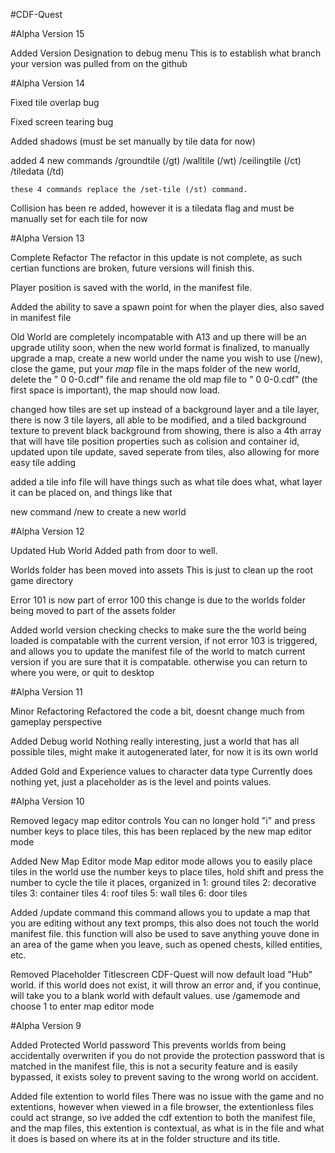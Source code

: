 #CDF-Quest





#Alpha Version 15

Added Version Designation to debug menu
    This is to establish what branch your version was pulled from on the github


#Alpha Version 14

Fixed tile overlap bug

Fixed screen tearing bug

Added shadows (must be set manually by tile data for now)

added 4 new commands 
    /groundtile (/gt)
    /walltile (/wt)
    /ceilingtile (/ct)
    /tiledata   (/td)
    
    these 4 commands replace the /set-tile (/st) command.
    
Collision has been re added, however
    it is a tiledata flag and must be manually set for each tile for now
    
    
#Alpha Version 13

Complete Refactor
    The refactor in this update is not complete, as such certian functions are broken, future versions will finish this.
    
Player position is saved with the world, in the manifest file.

Added the ability to save a spawn point for when the player dies, also saved in manifest file

Old World are completely incompatable with A13 and up
    there will be an upgrade utility soon, when the new world format is finalized, to manually upgrade a map, create a new world under the name you wish to use (/new), close the game, put your *map* file in the maps folder of the new world, delete the " 0 0-0.cdf" file and rename the old map file to " 0 0-0.cdf" (the first space is important), the map should now load.

changed how tiles are set up
    instead of a background layer and a tile layer, there is now 3 tile layers, all able to be modified, and a tiled background texture to prevent black background from showing, there is also a 4th array that will have tile position properties such as colision and container id, updated upon tile update, saved seperate from tiles, also allowing for more easy tile adding
    
added a tile info file
    will have things such as what tile does what, what layer it can be placed on, and things like that
    
new command /new to create a new world
    

#Alpha Version 12

Updated Hub World
    Added path from door to well.

Worlds folder has been moved into assets
    This is just to clean up the root game directory
    
Error 101 is now part of error 100
    this change is due to the worlds folder being moved to part of the assets folder

Added world version checking
    checks to make sure the the world being loaded is compatable with the current version, if not error 103 is triggered, and allows you to update the manifest file of the world to match current version if you are sure that it is compatable. otherwise you can return to where you were, or quit to desktop
    
    
#Alpha Version 11

Minor Refactoring
    Refactored the code a bit, doesnt change much from gameplay perspective

Added Debug world
    Nothing really interesting, just a world that has all possible tiles, might make it autogenerated later, for now it is its own world

Added Gold and Experience values to character data type
    Currently does nothing yet, just a placeholder as is the level and points values.
    

#Alpha Version 10

Removed legacy map editor controls
    You can no longer hold "i" and press number keys to place tiles, this has been replaced by the new map editor mode
    
Added New Map Editor mode
    Map editor mode allows you to easily place tiles in the world use the number keys to place tiles, hold shift and press the number to cycle the tile it places, organized in 
        1: ground tiles
        2: decorative tiles
        3: container tiles
        4: roof tiles
        5: wall tiles
        6: door tiles
        
Added /update command
    this command allows you to update a map that you are editing without any text promps, this also does not touch the world manifest file. this function will also be used to save anything youve done in an area of the game when you leave, such as opened chests, killed entities, etc.

Removed Placeholder Titlescreen
    CDF-Quest will now default load "Hub" world. if this world does not exist, it will throw an error and, if you continue, will take you to a blank world with default values. use /gamemode and choose 1 to enter map editor mode
    
    
#Alpha Version 9

Added Protected World password
    This prevents worlds from being accidentally overwriten if you do not provide the protection password that is matched in the manifest file, this is not a security feature and is easily bypassed, it exists soley to prevent saving to the wrong world on accident.

Added file extention to world files
    There was no issue with the game and no extentions, however when viewed in a file browser, the extentionless files could act strange, so ive added the cdf extention to both the manifest file, and the map files, this extention is contextual, as what is in the file and what it does is based on where its at in the folder structure and its title.
 
